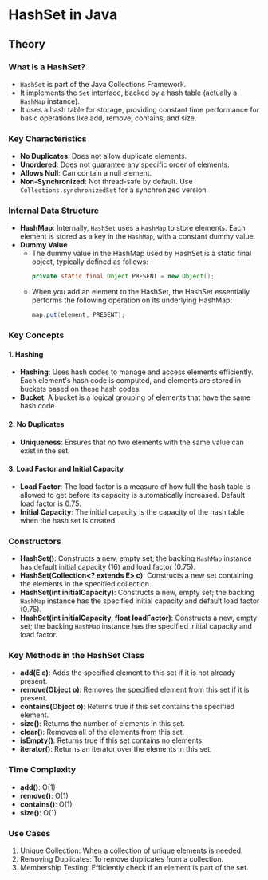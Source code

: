 # HashSet in Java

## Theory

### What is a HashSet?

- `HashSet` is part of the Java Collections Framework.
- It implements the `Set` interface, backed by a hash table (actually a `HashMap` instance).
- It uses a hash table for storage, providing constant time performance for basic operations like add, remove, contains, and size.

### Key Characteristics

- **No Duplicates**: Does not allow duplicate elements.
- **Unordered**: Does not guarantee any specific order of elements.
- **Allows Null**: Can contain a null element.
- **Non-Synchronized**: Not thread-safe by default. Use `Collections.synchronizedSet` for a synchronized version.

### Internal Data Structure

- **HashMap**: Internally, `HashSet` uses a `HashMap` to store elements. Each element is stored as a key in the `HashMap`, with a constant dummy value.
- **Dummy Value**
  - The dummy value in the HashMap used by HashSet is a static final object, typically defined as follows:
    ```java
    private static final Object PRESENT = new Object();
    ```
  - When you add an element to the HashSet, the HashSet essentially performs the following operation on its underlying HashMap:
    ```java
    map.put(element, PRESENT);
    ```

### Key Concepts

#### 1. Hashing

- **Hashing**: Uses hash codes to manage and access elements efficiently. Each element's hash code is computed, and elements are stored in buckets based on these hash codes.
- **Bucket**: A bucket is a logical grouping of elements that have the same hash code.

#### 2. No Duplicates

- **Uniqueness**: Ensures that no two elements with the same value can exist in the set.

#### 3. Load Factor and Initial Capacity

- **Load Factor**: The load factor is a measure of how full the hash table is allowed to get before its capacity is automatically increased. Default load factor is 0.75.
- **Initial Capacity**: The initial capacity is the capacity of the hash table when the hash set is created.

### Constructors

- **HashSet()**: Constructs a new, empty set; the backing `HashMap` instance has default initial capacity (16) and load factor (0.75).
- **HashSet(Collection<? extends E> c)**: Constructs a new set containing the elements in the specified collection.
- **HashSet(int initialCapacity)**: Constructs a new, empty set; the backing `HashMap` instance has the specified initial capacity and default load factor (0.75).
- **HashSet(int initialCapacity, float loadFactor)**: Constructs a new, empty set; the backing `HashMap` instance has the specified initial capacity and load factor.

### Key Methods in the HashSet Class

- **add(E e)**: Adds the specified element to this set if it is not already present.
- **remove(Object o)**: Removes the specified element from this set if it is present.
- **contains(Object o)**: Returns true if this set contains the specified element.
- **size()**: Returns the number of elements in this set.
- **clear()**: Removes all of the elements from this set.
- **isEmpty()**: Returns true if this set contains no elements.
- **iterator()**: Returns an iterator over the elements in this set.

### Time Complexity

- **add()**: O(1)
- **remove()**: O(1)
- **contains()**: O(1)
- **size()**: O(1)

### Use Cases

1. Unique Collection: When a collection of unique elements is needed.
2. Removing Duplicates: To remove duplicates from a collection.
3. Membership Testing: Efficiently check if an element is part of the set.

